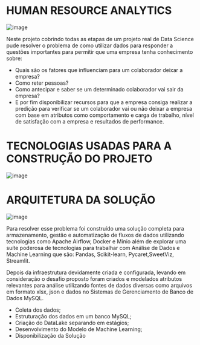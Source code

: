 # HUMAN RESOURCE ANALYTICS

![image](https://user-images.githubusercontent.com/65432970/149674264-d23ce4c9-6e1f-438d-8dcc-d8262d385ef1.png)

Neste projeto cobrindo todas as etapas de um projeto real de Data Science pude resolver o problema de como utilizar dados para responder a questões importantes para permitir que uma empresa tenha conhecimento sobre:
  
  - Quais são os fatores que influenciam para um colaborador deixar a empresa?
  - Como reter pessoas?
  - Como antecipar e saber se um determinado colaborador vai sair da empresa?
  - E por fim disponibilizar recursos para que a empresa consiga realizar a predição para verificar se um colaborador vai ou não deixar a empresa com base em atributos como comportamento e carga de trabalho, nível de satisfação com a empresa e resultados de performance.

# TECNOLOGIAS USADAS PARA A CONSTRUÇÃO DO PROJETO

![image](https://user-images.githubusercontent.com/65432970/149674414-12fcdfe6-b1ad-4f4d-835e-e471250f7ef2.png)

# ARQUITETURA DA SOLUÇÃO

![image](https://user-images.githubusercontent.com/65432970/149682323-6c2aed58-d35a-45e5-b33f-c147c9b28127.png)

Para resolver esse problema foi construído uma solução completa para armazenamento, gestão e automatização de fluxos de dados utilizando tecnologias como Apache Airflow, Docker e Minio além de explorar uma suíte poderosa de tecnologias para trabalhar com Análise de Dados e Machine Learning que são: Pandas, Scikit-learn, Pycaret,SweetViz, Streamlit.

Depois da infraestrutura devidamente criada e configurada, levando em consideração o desafio proposto foram criados e modelados atributos relevantes para análise utilizando fontes de dados diversas como arquivos em formato xlsx, json e dados no Sistemas de Gerenciamento de Banco de Dados MySQL.

- Coleta dos dados;
- Estruturação dos dados em um banco MySQL;
- Criação do DataLake separando em estágios;
- Desenvolvimento do Modelo de Machine Learning;
- Disponibilização da Solução




